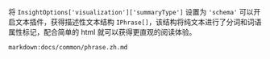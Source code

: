 将 `InsightOptions['visualization']['summaryType']` 设置为 `'schema'` 可以开启文本插件，获得描述性文本结构 `IPhrase[]`，该结构将纯文本进行了分词和词语属性标记，配合简单的 html 就可以获得更直观的阅读体验。

`markdown:docs/common/phrase.zh.md`
